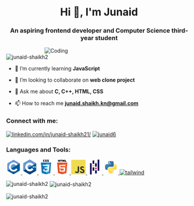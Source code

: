 <h1 align="center">Hi 👋, I'm Junaid</h1>
<h3 align="center">An aspiring frontend developer and Computer Science third-year student</h3>



<img align="right" alt="Coding" width="400" src="https://media.giphy.com/media/PZrjGkr334fXa/giphy.gif?cid=790b7611tqgnwcrqfnh1fbytcdabb2aosf5wnc59ucoxrly7&ep=v1_gifs_search&rid=giphy.gif&ct=g">


<p align="left"> <img src="https://komarev.com/ghpvc/?username=junaid-shaikh2&label=Profile%20views&color=0e75b6&style=flat" alt="junaid-shaikh2" /> </p>

- 🌱 I’m currently learning **JavaScript**

- 👯 I’m looking to collaborate on **web clone project**

- 💬 Ask me about **C, C++, HTML, CSS**

- 📫 How to reach me **junaid.shaikh.kn@gmail.com**

<h3 align="left">Connect with me:</h3>
<p align="left">
<a href="https://linkedin.com/in/linkedin.com/in/junaid-shaikh21/" target="blank"><img align="center" src="https://raw.githubusercontent.com/rahuldkjain/github-profile-readme-generator/master/src/images/icons/Social/linked-in-alt.svg" alt="linkedin.com/in/junaid-shaikh21/" height="30" width="40" /></a>
<a href="https://www.leetcode.com/junaid6" target="blank"><img align="center" src="https://raw.githubusercontent.com/rahuldkjain/github-profile-readme-generator/master/src/images/icons/Social/leet-code.svg" alt="junaid6" height="30" width="40" /></a>
</p>

<h3 align="left">Languages and Tools:</h3>
<p align="left"> <a href="https://www.cprogramming.com/" target="_blank" rel="noreferrer"> <img src="https://raw.githubusercontent.com/devicons/devicon/master/icons/c/c-original.svg" alt="c" width="40" height="40"/> </a> <a href="https://www.w3schools.com/cpp/" target="_blank" rel="noreferrer"> <img src="https://raw.githubusercontent.com/devicons/devicon/master/icons/cplusplus/cplusplus-original.svg" alt="cplusplus" width="40" height="40"/> </a> <a href="https://www.w3schools.com/css/" target="_blank" rel="noreferrer"> <img src="https://raw.githubusercontent.com/devicons/devicon/master/icons/css3/css3-original-wordmark.svg" alt="css3" width="40" height="40"/> </a> <a href="https://www.w3.org/html/" target="_blank" rel="noreferrer"> <img src="https://raw.githubusercontent.com/devicons/devicon/master/icons/html5/html5-original-wordmark.svg" alt="html5" width="40" height="40"/> </a> <a href="https://developer.mozilla.org/en-US/docs/Web/JavaScript" target="_blank" rel="noreferrer"> <img src="https://raw.githubusercontent.com/devicons/devicon/master/icons/javascript/javascript-original.svg" alt="javascript" width="40" height="40"/> </a> <a href="https://pandas.pydata.org/" target="_blank" rel="noreferrer"> <img src="https://raw.githubusercontent.com/devicons/devicon/2ae2a900d2f041da66e950e4d48052658d850630/icons/pandas/pandas-original.svg" alt="pandas" width="40" height="40"/> </a> <a href="https://www.python.org" target="_blank" rel="noreferrer"> <img src="https://raw.githubusercontent.com/devicons/devicon/master/icons/python/python-original.svg" alt="python" width="40" height="40"/> <a href="https://tailwindcss.com/" target="_blank" rel="noreferrer">
  <img src="https://www.vectorlogo.zone/logos/tailwindcss/tailwindcss-icon.svg" alt="tailwind" width="40" height="40"/>
</a>
 </p>

<p><img align="left" src="https://github-readme-stats.vercel.app/api/top-langs?username=junaid-shaikh2&show_icons=true&locale=en&layout=compact" alt="junaid-shaikh2" /></p>

<p>&nbsp;<img align="center" src="https://github-readme-stats.vercel.app/api?username=junaid-shaikh2&show_icons=true&locale=en" alt="junaid-shaikh2" /></p>

<p><img align="center" src="https://github-readme-streak-stats.herokuapp.com/?user=junaid-shaikh2&" alt="junaid-shaikh2" /></p>
